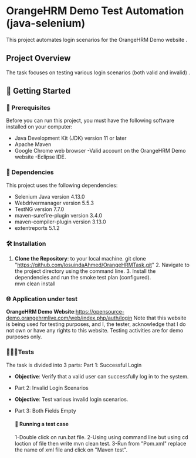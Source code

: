 # OrangeHRM Demo Test Automation (java-selenium) 
This project automates login scenarios for the OrangeHRM Demo website .
## Project Overview
The task focuses on testing various login scenarios (both valid and invalid) . 
## 🚀 Getting Started

### 🚧 Prerequisites
Before you can run this project, you must have the following software installed on your computer:

- Java Development Kit (JDK) version 11 or later
- Apache Maven
- Google Chrome web browser
 -Valid account on the OrangeHRM Demo website
  -Eclipse IDE.

### 🔗 Dependencies

This project uses the following dependencies:

- Selenium Java version 4.13.0
- Webdrivermanager version 5.5.3
- TestNG version 7.7.0
- maven-surefire-plugin version 3.4.0
- maven-compiler-plugin version 3.13.0
- extentreports 5.1.2
  
### 🛠️ Installation
1. **Clone the Repository**: to your local machine.
     git clone "https://github.com/losuindaAhmed/OrangeHRMTask.git"
    2. Navigate to the project directory using the command line.
    3. Install the dependencies and run the smoke test plan (configured).   
      mvn clean install
### 🌐 Application under test
**OrangeHRM Demo Website**:https://opensource-demo.orangehrmlive.com/web/index.php/auth/login
     Note that this website is being used for testing purposes, and I, the tester, acknowledge that I do not own or have any rights to this website. 
       Testing activities are for demo purposes only.
 ### 👨🏼‍🔬Tests 
 The task is divided into 3 parts:
 Part 1: Successful Login
- **Objective**: Verify that a valid user can successfully log in to the system.
- Part 2: Invalid Login Scenarios
- **Objective**: Test various invalid login scenarios.
- Part 3: Both Fields Empty
  
  #### 🚦 Running a test case
  1-Double click on run.bat file.
  2-Using using command line but using cd loction of file then write mvn clean test.
  3-Run from "Pom.xml" replace the name of xml file and click on "Maven test".
